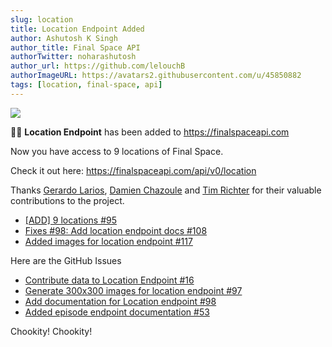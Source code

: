 ```yaml
---
slug: location
title: Location Endpoint Added
author: Ashutosh K Singh
author_title: Final Space API
authorTwitter: noharashutosh
author_url: https://github.com/lelouchB
authorImageURL: https://avatars2.githubusercontent.com/u/45850882
tags: [location, final-space, api]
---
```


![](/img/assets/wallpaper4.webp)


🎉🎉 **Location Endpoint** has been  added to https://finalspaceapi.com

Now you have access to 9 locations of Final Space.

Check it out here:
https://finalspaceapi.com/api/v0/location


Thanks [Gerardo Larios](https://github.com/GerryLarios),  [Damien Chazoule](https://github.com/MrDoomy) and [Tim Richter](https://github.com/tim-richter) for their valuable contributions to the project.

- [  [ADD] 9 locations #95  ](https://github.com/lelouchB/final-space-api/pull/95)
- [  Fixes #98: Add location endpoint docs #108  ](https://github.com/lelouchB/final-space-api/pull/108)
- [ Added images for location endpoint #117  ](https://github.com/lelouchB/final-space-api/pull/117)

Here are the GitHub Issues

- [  Contribute data to Location Endpoint #16 ](https://github.com/lelouchB/final-space-api/issues/16)
- [  Generate 300x300 images for location endpoint #97 ](https://github.com/lelouchB/final-space-api/issues/97)
- [ Add documentation for Location endpoint #98  ](https://github.com/lelouchB/final-space-api/issues/45)
- [ Added episode endpoint documentation #53 ](https://github.com/lelouchB/final-space-api/issues/98)

Chookity! Chookity!
